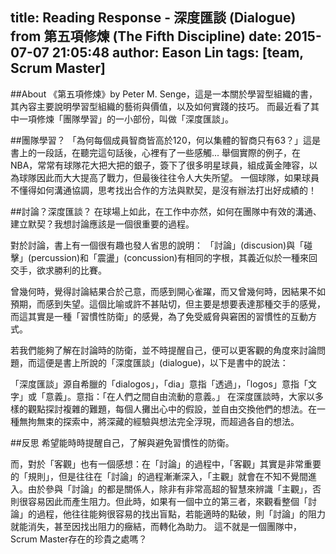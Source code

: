 title: Reading Response - 深度匯談 (Dialogue) from 第五項修煉 (The Fifth Discipline)
date: 2015-07-07 21:05:48
author: Eason Lin
tags: [team, Scrum Master]
---

##About
《第五項修煉》by Peter M. Senge，這是一本關於學習型組織的書，其內容主要說明學習型組織的藝術與價值，以及如何實踐的技巧。
而最近看了其中一項修煉「團隊學習」的一小部份，叫做「深度匯談」。

##團隊學習？
「為何每個成員智商皆高於120，何以集體的智商只有63？」這是書上的一段話，在聽完這句話後，心裡有了一些感觸...
舉個實際的例子，在NBA，常常有球隊花大把大把的銀子，簽下了很多明星球員，組成黃金陣容，以為球隊因此而大大提高了戰力，但最後往往令人大失所望。
一個球隊，如果球員不懂得如何溝通協調，思考找出合作的方法與默契，是沒有辦法打出好成績的！

##討論？深度匯談？
在球場上如此，在工作中亦然，如何在團隊中有效的溝通、建立默契？我想討論應該是一個很重要的過程。

對於討論，書上有一個很有趣也發人省思的說明：
「討論」(discusion)與「碰擊」(percussion)和「震盪」(concussion)有相同的字根，其義近似於一種來回交手，欲求勝利的比賽。

曾幾何時，覺得討論結果合於己意，而感到開心雀躍，而又曾幾何時，因結果不如預期，而感到失望。這個比喻或許不甚貼切，但主要是想要表達那種交手的感覺，而這其實是一種「習慣性防衛」的感覺，為了免受威脅與窘困的習慣性的互動方式。

若我們能夠了解在討論時的防衛，並不時提醒自己，便可以更客觀的角度來討論問題，而這便是書上所說的「深度匯談」(dialogue)，以下是書中的說法：

「深度匯談」源自希臘的「dialogos」，「dia」意指「透過」，「logos」意指「文字」或「意義」。意指：「在人們之間自由流動的意義。」
在深度匯談時，大家以多樣的觀點探討複雜的難題，每個人攤出心中的假設，並自由交換他們的想法。在一種無拘無束的探索中，將深藏的經驗與想法完全浮現，而超過各自的想法。

##反思
希望能時時提醒自己，了解與避免習慣性的防衛。

而，對於「客觀」也有一個感想：在「討論」的過程中，「客觀」其實是非常重要的「規則」，但是往往在「討論」的過程漸漸深入，「主觀」就會在不知不覺間進入。由於參與「討論」的都是關係人，除非有非常高超的智慧來辨識「主觀」，否則很容易因此而產生阻力。但此時，如果有一個中立的第三者，來觀看整個「討論」的過程，他往往能夠很容易的找出盲點，若能適時的點破，則「討論」的阻力就能消失，甚至因找出阻力的癥結，而轉化為助力。
這不就是一個團隊中，Scrum Master存在的珍貴之處嗎？

